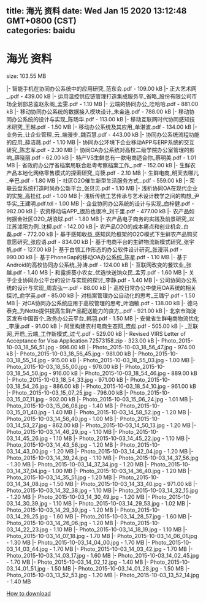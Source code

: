 
title: 海光 资料
date: Wed Jan 15 2020 13:12:48 GMT+0800 (CST)    
categories: baidu
---

# 海光 资料
size: 103.55 MB
 
 
|- 智能手机在协同办公系统中的应用研究_范东会.pdf - 109.00 kB
|- 正大艺术网_.pdf - 439.00 kB
|- 运用温控供应链管理打造集成服务平_省略_股份有限公司市场企划部总监赵永阁_孟雯.pdf - 1.10 MB
|- 云端的协同办公_哇哈哈.pdf - 881.00 kB
|- 移动协同办公系统的数据接入模块设计_朱金连.pdf - 788.00 kB
|- 移动协同办公系统的设计与实现_陈旸华.pdf - 113.00 kB
|- 移动互联网时代协同感知技术研究_王越.pdf - 1.50 MB
|- 移动办公系统及其应用_单湛波.pdf - 134.00 kB
|- 业务云_让企业管理_云_端漫步_魏百慧.pdf - 443.00 kB
|- 协同办公系统流程功能的应用_薛洁薇.pdf - 1.10 MB
|- 协同办公环境下企业移动APP与ERP系统的交互研究_陈志军.pdf - 2.30 MB
|- 协同OA办公系统对高校二级学院办公室管理的影响_薛晓丽.pdf - 62.00 kB
|- 特产VS生鲜总有一款电商适合你_蔡明美.pdf - 1.01 MB
|- 省政府办公厅省档案局联合赴粤考察档案工作_.pdf - 152.00 kB
|- 生鲜农产品本地化网络零售模式的探索研究_肖筱.pdf - 2.10 MB
|- 生鲜电商_明天去哪儿_辛巴.pdf - 1.80 MB
|- 社区O2O催生新型生活服务方式_.pdf - 559.00 kB
|- 荣联云盘系统打造时尚办公新平台_张贝贝.pdf - 1.10 MB
|- 浅析协同OA在现代企业的实施_高挂红.pdf - 1.00 MB
|- 浅析传统工艺传承与艺术设计教学之间的构想_尹华实_王建明.pdf.tdl - 1.00 MB
|- 企业协同办公系统的设计与实现_白梓健.pdf - 982.00 kB
|- 农资移动端APP_很热也很冷_刘千里.pdf - 477.00 kB
|- 农产品如何掘金社区O2O_胡浪球.pdf - 1.80 MB
|- 农产品电子商务的实践及前景研究_以江苏沭阳为例_沈柳.pdf - 142.00 kB
|- 农产品O2O的成本痛点和创业机会_白磊.pdf - 772.00 kB
|- 基于感知收益_感知风险框架的O2O模式下生鲜农产品购买意愿研究_张应语.pdf - 834.00 kB
|- 基于电商平台的生鲜物流新模式研究_张宇帆.pdf - 127.00 kB
|- 基于白领工作形态的办公软件设计研究_张漫琪.pdf - 990.00 kB
|- 基于PhoneGap的移动OA办公系统_陈星.pdf - 1.10 MB
|- 基于Android的高校协同办公系统_孙涛.pdf - 124.00 kB
|- 互联网改变的餐饮业_张越.pdf - 1.40 MB
|- 和露折葵小农女_优选快送饷众民_孟芳.pdf - 1.60 MB
|- 关于企业协同办公平台的设计与实现的探讨_李静.pdf - 1.40 MB
|- 公司协同办公系统的设计与实现_周袁弘一.pdf - 88.00 kB
|- 高校日常办公中使用OA系统的相关探讨_俞学英.pdf - 85.00 kB
|- 对档案管理办公自动化的思考_王璐宁.pdf - 1.50 MB
|- 对OA协同办公系统应用于高校管理的思考_叶涵敏.pdf - 138.00 kB
|- 德马泰克_为Netto提供提高生鲜产品配送能力的良方_.pdf - 921.00 kB
|- 北京市海淀区发布中国首个_政务办公云平台_韩羽.pdf - 1.50 MB
|- 安徽省生鲜电商物流优化_李康.pdf - 91.00 kB
|- 阿里构建农村电商生态网_庞彪.pdf - 505.00 kB
|- _互联网_开启_云端_工作新模式_过弋.pdf - 529.00 kB
|- Revised VIRS Letter of Acceptance for Visa Application 72573158.zip - 323.00 kB
|- Photo_2015-10-03_18_56_51.jpg - 996.00 kB
|- Photo_2015-10-03_18_56_47.jpg - 974.00 kB
|- Photo_2015-10-03_18_56_45.jpg - 981.00 kB
|- Photo_2015-10-03_18_55_14.jpg - 915.00 kB
|- Photo_2015-10-03_18_55_03.jpg - 1.00 MB
|- Photo_2015-10-03_18_55_00.jpg - 976.00 kB
|- Photo_2015-10-03_18_54_50.jpg - 916.00 kB
|- Photo_2015-10-03_18_54_46.jpg - 889.00 kB
|- Photo_2015-10-03_18_54_33.jpg - 971.00 kB
|- Photo_2015-10-03_18_54_26.jpg - 886.00 kB
|- Photo_2015-10-03_18_54_10.jpg - 961.00 kB
|- Photo_2015-10-03_15_07_25.jpg - 796.00 kB
|- Photo_2015-10-03_15_07_11.jpg - 902.00 kB
|- Photo_2015-10-03_15_06_24.jpg - 1.01 MB
|- Photo_2015-10-03_15_06_08.jpg - 1.40 MB
|- Photo_2015-10-03_15_01_40.jpg - 1.40 MB
|- Photo_2015-10-03_14_58_52.jpg - 1.20 MB
|- Photo_2015-10-03_14_56_40.jpg - 1.00 MB
|- Photo_2015-10-03_14_53_27.jpg - 862.00 kB
|- Photo_2015-10-03_14_50_13.jpg - 1.20 MB
|- Photo_2015-10-03_14_46_29.jpg - 1.10 MB
|- Photo_2015-10-03_14_45_26.jpg - 1.10 MB
|- Photo_2015-10-03_14_45_22.jpg - 1.10 MB
|- Photo_2015-10-03_14_43_56.jpg - 1.20 MB
|- Photo_2015-10-03_14_43_00.jpg - 1.20 MB
|- Photo_2015-10-03_14_42_04.jpg - 1.20 MB
|- Photo_2015-10-03_14_39_24.jpg - 1.10 MB
|- Photo_2015-10-03_14_37_56.jpg - 1.30 MB
|- Photo_2015-10-03_14_37_34.jpg - 1.20 MB
|- Photo_2015-10-03_14_37_04.jpg - 1.00 MB
|- Photo_2015-10-03_14_36_40.jpg - 1.20 MB
|- Photo_2015-10-03_14_35_51.jpg - 1.20 MB
|- Photo_2015-10-03_14_34_08.jpg - 1.50 MB
|- Photo_2015-10-03_14_33_40.jpg - 971.00 kB
|- Photo_2015-10-03_14_32_38.jpg - 1.10 MB
|- Photo_2015-10-03_14_32_15.jpg - 1.20 MB
|- Photo_2015-10-03_14_30_49.jpg - 1.20 MB
|- Photo_2015-10-03_14_30_39.jpg - 1.10 MB
|- Photo_2015-10-03_14_29_53.jpg - 1.02 MB
|- Photo_2015-10-03_14_29_39.jpg - 1.20 MB
|- Photo_2015-10-03_14_29_25.jpg - 1.60 MB
|- Photo_2015-10-03_14_28_57.jpg - 1.60 MB
|- Photo_2015-10-03_14_26_06.jpg - 1.20 MB
|- Photo_2015-10-03_14_22_23.jpg - 1.10 MB
|- Photo_2015-10-03_14_18_19.jpg - 1.10 MB
|- Photo_2015-10-03_14_07_18.jpg - 1.70 MB
|- Photo_2015-10-03_14_06_01.jpg - 1.30 MB
|- Photo_2015-10-03_14_04_00.jpg - 1.70 MB
|- Photo_2015-10-03_14_03_44.jpg - 1.70 MB
|- Photo_2015-10-03_14_03_42.jpg - 1.70 MB
|- Photo_2015-10-03_14_03_17.jpg - 1.60 MB
|- Photo_2015-10-03_14_02_45.jpg - 1.70 MB
|- Photo_2015-10-03_14_02_12.jpg - 1.40 MB
|- Photo_2015-10-03_14_01_51.jpg - 1.50 MB
|- Photo_2015-10-03_14_01_28.jpg - 1.50 MB
|- Photo_2015-10-03_13_52_53.jpg - 1.20 MB
|- Photo_2015-10-03_13_52_14.jpg - 1.40 MB

[How to download](https://bpcam.bemobtrk.com/go/2ceec3aa-1ca2-46d6-b9ff-aaa5c184517c?jno=472)